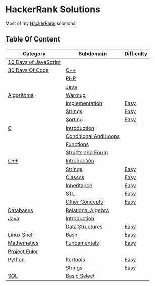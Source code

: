 # HackerRank Solutions

Most of my [HackerRank](https://www.hackerrank.com/wolfthread) solutions.

## Table Of Content

| Category                                       | Subdomain                                          | Difficulty                             |
| ---------------------------------------------- | -------------------------------------------------- | -------------------------------------- |
| [10 Days of JavaScript](10-days-of-javascript) |                                                    |                                        |
| [30 Days Of Code](30-days-of-code)             | [C++](30-days-of-code/cpp)                         |                                        |
|                                                | [PHP](30-days-of-code/php)                         |                                        |
|                                                | [Java](30-days-of-code/java)                       |                                        |
| [Algorithms](algorithms)                       | [Warmup](algorithms/warmup)                        |                                        |
|                                                | [Implementation](algorithms/implementation)        | [Easy](algorithms/implementation/easy) |
|                                                | [Strings](algorithms/strings)                      | [Easy](algorithms/strings/easy)        |
|                                                | [Sorting](algorithms/sorting)                      | [Easy](algorithms/sorting/easy)        |
| [C](c)                                         | [Introduction](c/introduction)                     |                                        |
|                                                | [Conditional And Loops](c/conditionals-and-loops)  |                                        |
|                                                | [Functions](c/functions)                           |                                        |
|                                                | [Structs and Enum](c/structs-and-enum)             |                                        |
| [C++](cpp)                                     | [Introduction](cpp/introduction)                   |                                        |
|                                                | [Strings](cpp/strings)                             | [Easy](cpp/strings/easy)               |
|                                                | [Classes](cpp/classes)                             | [Easy](cpp/classes/easy)               |
|                                                | [Inheritance](cpp/inheritance)                     | [Easy](cpp/inheritance/easy)           |
|                                                | [STL](cpp/STL)                                     | [Easy](cpp/STL/easy)                   |
|                                                | [Other Concepts](cpp/other-concepts)               | [Easy](cpp/other-concepts/easy)        |
| [Databases](databases)                         | [Relational Algebra](databases/relational-algebra) |                                        |
| [Java](java)                                   | [Introduction](java/introduction)                  |                                        |
|                                                | [Data Structures](java/data-structures)            | [Easy](java/data-structures/easy)      |
| [Linux Shell](linux-shell)                     | [Bash](linux-shell/bash)                           | [Easy](linux-shell/bash/easy)          |
| [Mathematics](mathematics)                     | [Fundamentals](mathematics/fundamentals)           | [Easy](mathematics/fundamentals/easy)  |
| [Project Euler](project-euler)                 |                                                    |                                        |
| [Python](python)                               | [Itertools](python/itertools)                      | [Easy](python/itertools/easy)          |
|                                                | [Strings](python/strings)                          | [Easy](python/strings/easy)            |
| [SQL](sql)                                     | [Basic Select](sql/basic-select)                   |                                        |
